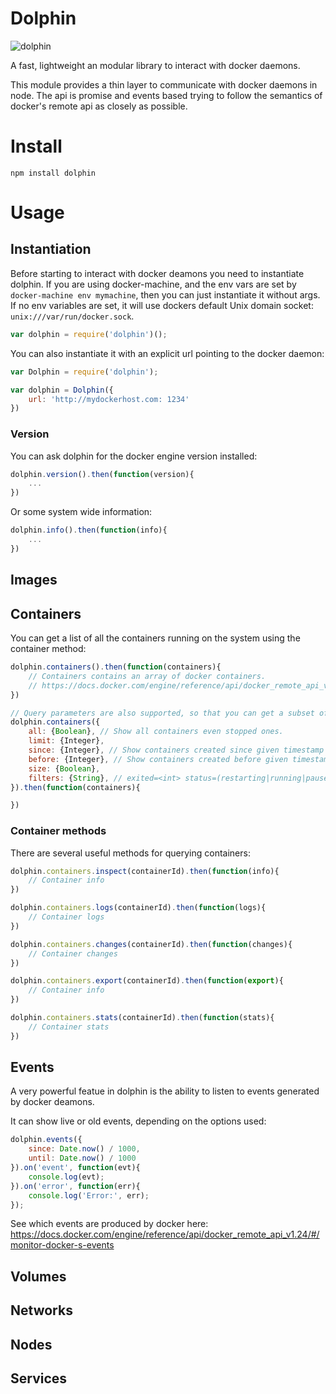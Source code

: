 # Dolphin
![dolphin](https://d30y9cdsu7xlg0.cloudfront.net/png/29924-200.png)


A fast, lightweight an modular library to interact with docker daemons.

This module provides a thin layer to communicate with docker daemons in node.
The api is promise and events based trying to follow the semantics of
docker's remote api as closely as possible.


# Install

```npm install dolphin```


# Usage

## Instantiation

Before starting to interact with docker deamons you need to instantiate dolphin.
If you are using docker-machine, and the env vars are set by ```docker-machine env mymachine```,
then you can just instantiate it without args. If no env variables are set, it will use dockers
default Unix domain socket: ```unix:///var/run/docker.sock```.

```js
var dolphin = require('dolphin')();
```

You can also instantiate it with an explicit url pointing to the docker daemon:

```js
var Dolphin = require('dolphin');

var dolphin = Dolphin({
	url: 'http://mydockerhost.com: 1234'
})
```

### Version

You can ask dolphin for the docker engine version installed:

```js
dolphin.version().then(function(version){
	...
})
```

Or some system wide information:
```js
dolphin.info().then(function(info){
	...
})
```

## Images


## Containers

You can get a list of all the containers running on the system using the container method:

```js
dolphin.containers().then(function(containers){
	// Containers contains an array of docker containers.
	// https://docs.docker.com/engine/reference/api/docker_remote_api_v1.24/#list-containers
})

// Query parameters are also supported, so that you can get a subset of the containers
dolphin.containers({
	all: {Boolean},	// Show all containers even stopped ones.
	limit: {Integer},
	since: {Integer}, // Show containers created since given timestamp
	before: {Integer}, // Show containers created before given timestamp
	size: {Boolean},
	filters: {String}, // exited=<int> status=(restarting|running|paused|exited)
}).then(function(containers){

})
```

### Container methods

There are several useful methods for querying containers:

```js
dolphin.containers.inspect(containerId).then(function(info){
	// Container info
})
```

```js
dolphin.containers.logs(containerId).then(function(logs){
	// Container logs
})
```

```js
dolphin.containers.changes(containerId).then(function(changes){
	// Container changes
})
```

```js
dolphin.containers.export(containerId).then(function(export){
	// Container info
})
```

```js
dolphin.containers.stats(containerId).then(function(stats){
	// Container stats
})
```

## Events

A very powerful featue in dolphin is the ability to listen to events
generated by docker deamons.

It can show live or old events, depending on the options used:

```js
dolphin.events({
	since: Date.now() / 1000,
	until: Date.now() / 1000
}).on('event', function(evt){
	console.log(evt);
}).on('error', function(err){
	console.log('Error:', err);
});
```

See which events are produced by docker here: https://docs.docker.com/engine/reference/api/docker_remote_api_v1.24/#/monitor-docker-s-events


## Volumes


## Networks


## Nodes


## Services


